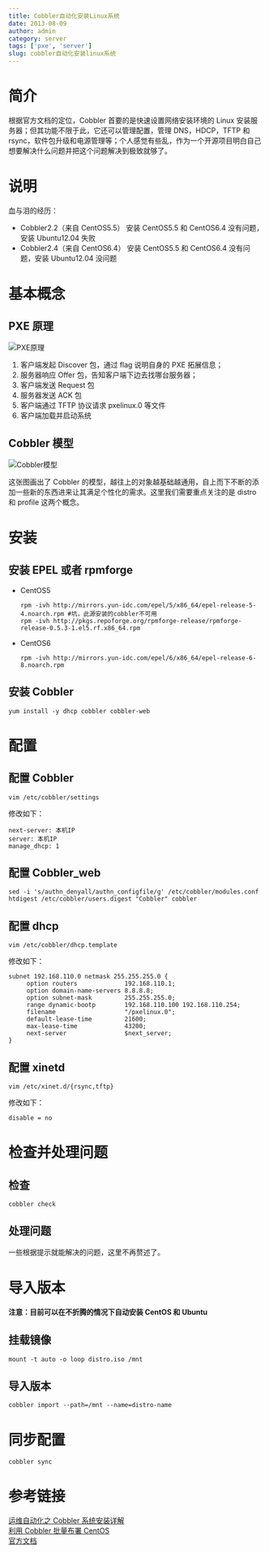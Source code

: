 ```yaml
---
title: Cobbler自动化安装Linux系统
date: 2013-08-09
author: admin
category: server
tags: ['pxe', 'server']
slug: cobbler自动化安装linux系统
---
```


# 简介

根据官方文档的定位，Cobbler 首要的是快速设置网络安装环境的 Linux 安装服务器；但其功能不限于此，它还可以管理配置，管理 DNS，HDCP，TFTP 和 rsync，软件包升级和电源管理等；个人感觉有些乱，作为一个开源项目明白自己想要解决什么问题并把这个问题解决到极致就够了。

# 说明

血与泪的经历：

- Cobbler2.2（来自 CentOS5.5）
  安装 CentOS5.5 和 CentOS6.4 没有问题，安装 Ubuntu12.04 失败
- Cobbler2.4（来自 CentOS6.4）
  安装 CentOS5.5 和 CentOS6.4 没有问题，安装 Ubuntu12.04 没问题

# 基本概念

## PXE 原理

![PXE原理](/wp-content/uploads/2013/08/pxe-flow.png)

1.  客户端发起 Discover 包，通过 flag 说明自身的 PXE 拓展信息；
2.  服务器响应 Offer 包，告知客户端下边去找哪台服务器；
3.  客户端发送 Request 包
4.  服务器发送 ACK 包
5.  客户端通过 TFTP 协议请求 pxelinux.0 等文件
6.  客户端加载并启动系统

## Cobbler 模型

![Cobbler模型](/wp-content/uploads/2013/08/how-we-do.png)

这张图画出了 Cobbler 的模型，越往上的对象越基础越通用，自上而下不断的添加一些新的东西进来让其满足个性化的需求。这里我们需要重点关注的是 distro 和 profile 这两个概念。

# 安装

## 安装 EPEL 或者 rpmforge

- CentOS5

      rpm -ivh http://mirrors.yun-idc.com/epel/5/x86_64/epel-release-5-4.noarch.rpm #坑，此源安装的cobbler不可用
      rpm -ivh http://pkgs.repoforge.org/rpmforge-release/rpmforge-release-0.5.3-1.el5.rf.x86_64.rpm

- CentOS6

      rpm -ivh http://mirrors.yun-idc.com/epel/6/x86_64/epel-release-6-8.noarch.rpm

## 安装 Cobbler

    yum install -y dhcp cobbler cobbler-web

# 配置

## 配置 Cobbler

    vim /etc/cobbler/settings

修改如下：

    next-server: 本机IP
    server: 本机IP
    manage_dhcp: 1

## 配置 Cobbler_web

    sed -i 's/authn_denyall/authn_configfile/g' /etc/cobbler/modules.conf
    htdigest /etc/cobbler/users.digest "Cobbler" cobbler

## 配置 dhcp

    vim /etc/cobbler/dhcp.template

修改如下：

    subnet 192.168.110.0 netmask 255.255.255.0 {
         option routers             192.168.110.1;
         option domain-name-servers 8.8.8.8;
         option subnet-mask         255.255.255.0;
         range dynamic-bootp        192.168.110.100 192.168.110.254;
         filename                   "/pxelinux.0";
         default-lease-time         21600;
         max-lease-time             43200;
         next-server                $next_server;
    }

## 配置 xinetd

    vim /etc/xinet.d/{rsync,tftp}

修改如下：

    disable = no

# 检查并处理问题

## 检查

    cobbler check

## 处理问题

一些根据提示就能解决的问题，这里不再赘述了。

# 导入版本

**注意：目前可以在不折腾的情况下自动安装 CentOS 和 Ubuntu**

## 挂载镜像

    mount -t auto -o loop distro.iso /mnt

## 导入版本

    cobbler import --path=/mnt --name=distro-name

# 同步配置

    cobbler sync

# 参考链接

[运维自动化之 Cobbler 系统安装详解](http://os.51cto.com/art/201109/288604.htm)  
[利用 Cobbler 批量布署 CentOS](http://kerry.blog.51cto.com/172631/648430)  
[官方文档](http://www.cobblerd.org/manuals/2.4.0/)
